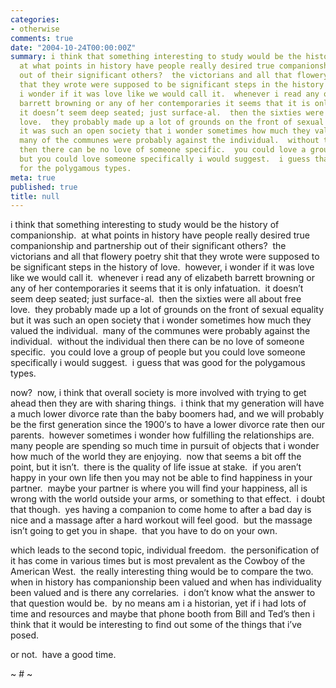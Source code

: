 ```yaml
---
categories:
- otherwise
comments: true
date: "2004-10-24T00:00:00Z"
summary: i think that something interesting to study would be the history of companionship. 
  at what points in history have people really desired true companionship and partnership
  out of their significant others?  the victorians and all that flowery poetry shit
  that they wrote were supposed to be significant steps in the history of love.  however,
  i wonder if it was love like we would call it.  whenever i read any of elizabeth
  barrett browning or any of her contemporaries it seems that it is only infatuation. 
  it doesn’t seem deep seated; just surface-al.  then the sixties were all about free
  love.  they probably made up a lot of grounds on the front of sexual equality but
  it was such an open society that i wonder sometimes how much they valued the individual. 
  many of the communes were probably against the individual.  without the individual
  then there can be no love of someone specific.  you could love a group of people
  but you could love someone specifically i would suggest.  i guess that was good
  for the polygamous types. 
meta: true
published: true
title: null
---
```


i think that something interesting to study would be the history of companionship.  at what points in history have people really desired true companionship and partnership out of their significant others?  the victorians and all that flowery poetry shit that they wrote were supposed to be significant steps in the history of love.  however, i wonder if it was love like we would call it.  whenever i read any of elizabeth barrett browning or any of her contemporaries it seems that it is only infatuation.  it doesn’t seem deep seated; just surface-al.  then the sixties were all about free love.  they probably made up a lot of grounds on the front of sexual equality but it was such an open society that i wonder sometimes how much they valued the individual.  many of the communes were probably against the individual.  without the individual then there can be no love of someone specific.  you could love a group of people but you could love someone specifically i would suggest.  i guess that was good for the polygamous types.  

now?  now, i think that overall society is more involved with trying to get ahead then they are with sharing things.  i think that my generation will have a much lower divorce rate than the baby boomers had, and we will probably be the first generation since the 1900′s to have a lower divorce rate then our parents.  however sometimes i wonder how fulfilling the relationships are.  many people are spending so much time in pursuit of objects that i wonder how much of the world they are enjoying.  now that seems a bit off the point, but it isn’t.  there is the quality of life issue at stake.  if you aren’t happy in your own life then you may not be able to find happiness in your partner.  maybe your partner is where you will find your happiness, all is wrong with the world outside your arms, or something to that effect.  i doubt that though.  yes having a companion to come home to after a bad day is nice and a massage after a hard workout will feel good.  but the massage isn’t going to get you in shape.  that you have to do on your own.

which leads to the second topic, individual freedom.  the personification of it has come in various times but is most prevalent as the Cowboy of the American West.  the really interesting thing would be to compare the two.  when in history has companionship been valued and when has individuality been valued and is there any correlaries.  i don’t know what the answer to that question would be.  by no means am i a historian, yet if i had lots of time and resources and maybe that phone booth from Bill and Ted’s then i think that it would be interesting to find out some of the things that i’ve posed.

or not.  have a good time.

~ # ~